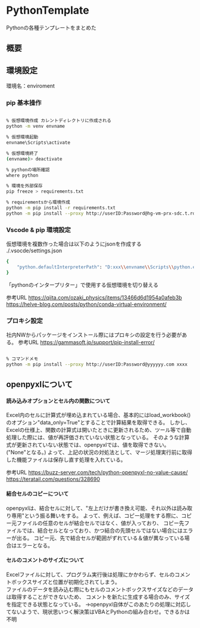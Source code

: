 # PythonTemplate
Pythonの各種テンプレートをまとめた

## 概要

## 環境設定

環境名：enviroment

### pip 基本操作

```bash

% 仮想環境作成 カレントディレクトリに作成される
python -m venv envname

% 仮想環境起動
envname\Scripts\activate

% 仮想環境終了
(envname)> deactivate

% pythonの場所確認
where python

% 環境を外部保存
pip freeze > requirements.txt

% requirementsから環境作成
python -m pip install -r requirements.txt
python -m pip install --proxy http://userID:Password@hg-vm-prx-sdc.t.rd.honda.com:8080 -r requirements.txt

```

### Vscode & pip 環境設定

仮想環境を複数作った場合は以下のようにjsonを作成する
./.vsocde/settings.json

```bash
{
    "python.defaultInterpreterPath": "D:xxx\\envname\\Scripts\\python.exe"
}
```

「pythonのインタープリター」で使用する仮想環境を切り替える


参考URL
<https://qiita.com/ozaki_physics/items/13466d6d1954a0afeb3b>
<https://helve-blog.com/posts/python/conda-virtual-environment/>


### プロキシ設定

社内NWからパッケージをインストール際にはプロキシの設定を行う必要がある。
参考URL <https://gammasoft.jp/support/pip-install-error/>

```bash

% コマンドメモ
python -m pip install --proxy http://userID:Password@yyyyyy.com xxxx

```

## openpyxlについて

#### 読み込みオプションとセル内の関数について

Excel内のセルに計算式が埋め込まれている場合、基本的にはload_workbook()のオプション"data_only=True"とすることで計算結果を取得できる。
しかし、Excelの仕様上、関数の計算式は開いたときに更新されるため、ツール等で自動処理した際には、値が再評価されていない状態となっている。
そのような計算式が更新されていない状態では、openpyxlでは、値を取得できない。("None"となる。)
よって、上記の状況の対処法として、マージ処理実行前に取得した機能ファイルは保存し直す処理を入れている。

参考URL
<https://buzz-server.com/tech/python-openpyxl-no-value-cause/>
<https://teratail.com/questions/328690>

#### 結合セルのコピーについて

openpyxlは、結合セルに対して、"左上だけが書き換え可能、それ以外は読み取り専用"という振る舞いをする。
よって、例えば、コピー処理をする際に、コピー元ファイルの任意のセルが結合セルではなく、値が入っており、
コピー先ファイルでは、結合セルとなっており、かつ結合の先頭セルではない場合にはエラーが出る。
コピー元、先で結合セルが範囲がずれている＆値が異なっている場合はエラーとなる。

#### セルのコメントのサイズについて

Excelファイルに対して、プログラム実行後は処理にかかわらず、セルのコメントボックスサイズと位置が初期化されてしまう。  
ファイルのデータを読み込む際にもセルのコメントボックスサイズなどのデータは取得することができないため、
コメントを新たに生成する場合のみ、サイズを指定できる状態となっている。
→openpyxl自体がこのあたりの処理に対応してないようで、現状思いつく解決策はVBAとPythonの組み合わせ。できるかは不明

